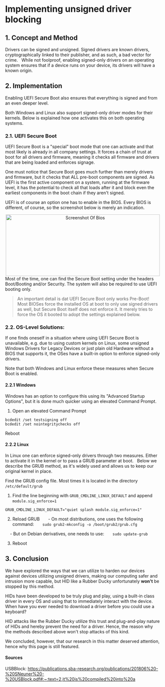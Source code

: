 # Implementing unsigned driver blocking

## 1. Concept and Method

Drivers can be signed and unsigned. Signed drivers are known drivers, cryptographically linked to their publisher, and as such, a bad vector for crime.  
While not foolproof, enabling signed-only drivers on an operating system ensures that if a device runs on your device, its drivers will have a known origin.


## 2. Implementation
Enabling UEFI Secure Boot also ensures that everything is signed and from an even deeper level.

Both Windows and Linux also support signed-only driver modes for their kernels. Below is explained how one activates this on both operating systems.

### 2.1. UEFI Secure Boot
UEFI Secure Boot is a "special" boot mode that one can activate and that most likely is already in all company settings. It forces a chain of trust at boot for all drivers and firmware, meaning it checks all firmware and drivers that are being loaded and enforces signage.

One must notice that Secure Boot goes much further than merely drivers and firmware, but it checks that ALL pre-boot components are signed.
As UEFI is the first active component on a system, running at the firmware level, it has the potential to check all that loads after it and block even the earliest components in the boot chain if they aren't signed.

UEFI is of course an option one has to enable in the BIOS. Every BIOS is different, of course, so the screenshot below is merely an indication.
<div style="text-align: center;">
<img src="https://images.minitool.com/minitool.com/images/uploads/lib/2019/06/secure-boot/secure-boot-1.jpg" alt="Screenshot Of Bios " style="width: 500px; height: 200px; object-fit: contain; display: inline-block;">
</div>
Most of the time, one can find the Secure Boot setting under the headers Boot/Booting and/or Security. The system will also be required to use UEFI booting only.  

> An important detail is dat UEFI Secure Boot only works Pre-Boot! Most BIOSes force the installed OS at boot to only use signed drivers as well, but Secure Boot itself does not enforce it. It merely tries to force the OS it booted to adopt the settings explained below.

### 2.2. OS-Level Solutions:
If one finds oneself in a situation where using UEFI Secure Boot is unavailable, e.g. due to using custom kernels on Linux, some unsigned Windows Drivers for Legacy Devices or just plain old Hardware without a BIOS that supports it, the OSes have a built-in option to enforce signed-only drivers.

Note that both Windows and Linux enforce these measures when Secure Boot is enabled.

#### 2.2.1 Windows

Windows has an option to configure this using its "Advanced Startup Options", but it is done much quicker using an elevated Command Prompt.

1. Open an elevated Command Prompt
```
bcdedit /set testsigning off
bcdedit /set nointegritychecks off

```

Reboot


#### 2.2.2 Linux

In Linux one can enforce signed-only drivers through two measures. Either to activate it in the kernel or to pass a GRUB parameter at boot.  
Below we describe the GRUB method, as it's widely used and allows us to keep our original kernel in place.

Find the GRUB config file. Most times it is located in the directory ```/etc/default/grub```  
1. Find the line beginning with ```GRUB_CMDLINE_LINUX_DEFAULT``` and append ```module.sig_enforce=1```
```
GRUB_CMDLINE_LINUX_DEFAULT="quiet splash module.sig_enforce=1"
```

2. Reload GRUB  
    - On most distributions, one uses the following command:  
    ```sudo grub2-mkconfig -o /boot/grub2/grub.cfg```

    - But on Debian derivatives, one needs to use:  
    ```sudo update-grub```

3. Reboot


## 3. Conclusion

We have explored the ways that we can utilize to harden our devices against devices utilizing unsigned drivers, making our computing safer and intrusion more capable, but HID like a Rubber Ducky unfortunately **won't** be stopped by this method.

HIDs have been developed to be truly plug and play, using a built-in class driver in every OS and using that to immediately interact with the device.  
When have you ever needed to download a driver before you could use a keyboard?

HID attacks like the Rubber Ducky utilize this trust and plug-and-play nature of HIDs and hereby prevent the need for a driver. Hence, the reason why the methods described above won't stop attacks of this kind.

We concluded, however, that our research in this matter deserved attention, hence why this page is still featured.

#### Sources

USBBlock: https://publications.sba-research.org/publications/201806%20-%20SNeuner%20-%20USBlock.pdf#:~:text=2,it%20is%20compiled%20into%20a